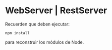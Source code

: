 # WebServer | RestServer

Recuerden que deben ejecutar: 
``` 
npm install 
```
para reconstruir los módulos de Node.